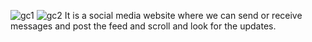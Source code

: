 ![gc1](https://user-images.githubusercontent.com/103635044/208413704-c20d3bc8-4db4-4a10-8ce6-135e096b1751.jpg)
![gc2](https://user-images.githubusercontent.com/103635044/208413710-c66305a1-f3ff-4729-b6d5-9c435f441df7.jpg)
It is a social media website where we can send or receive messages and post the feed and scroll and look for the updates.

